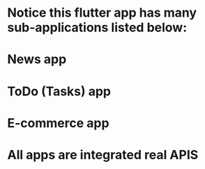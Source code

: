 # Notice this flutter app has many sub-applications listed below:

# News app
# ToDo (Tasks) app
# E-commerce app

# All apps are integrated real APIS
